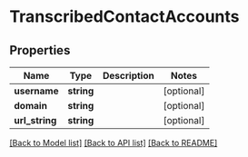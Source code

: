 # TranscribedContactAccounts

## Properties
Name | Type | Description | Notes
------------ | ------------- | ------------- | -------------
**username** | **string** |  | [optional] 
**domain** | **string** |  | [optional] 
**url_string** | **string** |  | [optional] 

[[Back to Model list]](../README.md#documentation-for-models) [[Back to API list]](../README.md#documentation-for-api-endpoints) [[Back to README]](../README.md)

